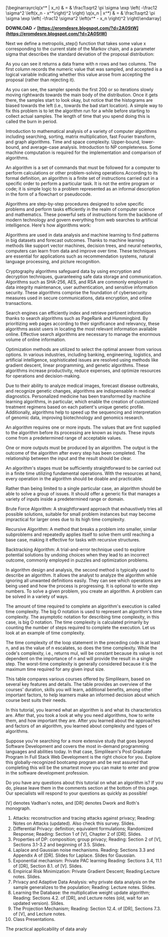 
 
\[\beginarrayrclq(x^\* | x\_n) & = & \frac1\sqrt2 \pi \sigma \exp \left( -\frac12 \sigma^2 \left(x\_n - x^\*\right)^2 \right) \\q(x\_n | x^\*) & = & \frac1\sqrt2 \pi \sigma \exp \left( -\frac12 \sigma^2 \left(x^\* - x\_n \right)^2 \right)\endarray\]
 
**DOWNLOAD 🗸 [https://eromdesre.blogspot.com/?d=2A0StW](https://eromdesre.blogspot.com/?d=2A0StW)**


 
Next we define a metropolis\_step() function that takes some value x corresponding to the current state of the Markov chain, and a parameter sigma that describes the standard deviation of the proposal distribution:
 
As you can see it returns a data frame with n rows and two columns. The first column records the numeric value that was sampled, and accepted is a logical variable indicating whether this value arose from accepting the proposal (rather than rejecting it).

As you can see, the sampler spends the first 200 or so iterations slowly moving rightwards towards the main body of the distribution. Once it gets there, the samples start to look okay, but notice that the histograms are biased towards the left (i.e., towards the bad start location). A simple way to fix this problem is to let the algorithm run for a while before starting to collect actual samples. The length of time that you spend doing this is called the burn in period.
 
Introduction to mathematical analysis of a variety of computer algorithms including searching, sorting, matrix multiplication, fast Fourier transform, and graph algorithms. Time and space complexity. Upper-bound, lower- bound, and average-case analysis. Introduction to NP completeness. Some machine computation is required for the implementation and comparison of algorithms.
 
An algorithm is a set of commands that must be followed for a computer to perform calculations or other problem-solving operations.According to its formal definition, an algorithm is a finite set of instructions carried out in a specific order to perform a particular task. It is not the entire program or code; it is simple logic to a problem represented as an informal description in the form of a flowchart or pseudocode.
 
Algorithms are step-by-step procedures designed to solve specific problems and perform tasks efficiently in the realm of computer science and mathematics. These powerful sets of instructions form the backbone of modern technology and govern everything from web searches to artificial intelligence. Here's how algorithms work:
 
Algorithms are used in data analysis and machine learning to find patterns in big datasets and forecast outcomes. Thanks to machine learning methods like support vector machines, decision trees, and neural networks, computers can learn from data and improve over time. These techniques are essential for applications such as recommendation systems, natural language processing, and picture recognition.
 
Cryptography algorithms safeguard data by using encryption and decryption techniques, guaranteeing safe data storage and communication. Algorithms such as SHA-256, AES, and RSA are commonly employed in data integrity maintenance, user authentication, and sensitive information security. These algorithms comprise the foundation of cybersecurity measures used in secure communications, data encryption, and online transactions.
 
Search engines can efficiently index and retrieve pertinent information thanks to search algorithms such as PageRank and Hummingbird. By prioritizing web pages according to their significance and relevancy, these algorithms assist users in locating the most relevant information available online. Effective search algorithms are necessary to manage the enormous volume of online information.
 
Optimization methods are utilized to select the optimal answer from various options. In various industries, including banking, engineering, logistics, and artificial intelligence, sophisticated issues are resolved using methods like gradient descent, linear programming, and genetic algorithms. These algorithms increase productivity, reduce expenses, and optimize resources for operations and decision-making.
 
Due to their ability to analyze medical images, forecast disease outbreaks, and recognize genetic changes, algorithms are indispensable in medical diagnostics. Personalized medicine has been transformed by machine learning algorithms, in particular, which enable the creation of customized treatment regimens based on each patient's unique genetic profile. Additionally, algorithms help to speed up the sequencing and interpretation of genomic data, improving biotechnology and genomics research.
 
An algorithm requires one or more inputs. The values that are first supplied to the algorithm before its processing are known as inputs. These inputs come from a predetermined range of acceptable values.
 
One or more outputs must be produced by an algorithm. The output is the outcome of the algorithm after every step has been completed. The relationship between the input and the result should be clear.
 
An algorithm's stages must be sufficiently straightforward to be carried out in a finite time utilizing fundamental operations. With the resources at hand, every operation in the algorithm should be doable and practicable.
 
Rather than being limited to a single particular case, an algorithm should be able to solve a group of issues. It should offer a generic fix that manages a variety of inputs inside a predetermined range or domain.
 
Brute Force Algorithm: A straightforward approach that exhaustively tries all possible solutions, suitable for small problem instances but may become impractical for larger ones due to its high time complexity.
 
Recursive Algorithm: A method that breaks a problem into smaller, similar subproblems and repeatedly applies itself to solve them until reaching a base case, making it effective for tasks with recursive structures.
 
Backtracking Algorithm: A trial-and-error technique used to explore potential solutions by undoing choices when they lead to an incorrect outcome, commonly employed in puzzles and optimization problems.
 
In algorithm design and analysis, the second method is typically used to describe an algorithm. It allows the analyst to analyze the algorithm while ignoring all unwanted definitions easily. They can see which operations are being used and how the process is progressing. It is optional to write step numbers. To solve a given problem, you create an algorithm. A problem can be solved in a variety of ways.
 
The amount of time required to complete an algorithm's execution is called time complexity. The big O notation is used to represent an algorithm's time complexity. The asymptotic notation for describing time complexity, in this case, is big O notation. The time complexity is calculated primarily by counting the number of steps required to complete the execution. Let us look at an example of time complexity.
 
The time complexity of the loop statement in the preceding code is at least n, and as the value of n escalates, so does the time complexity. While the code's complexity, i.e., returns mul, will be constant because its value is not dependent on the importance of n and will provide the result in a single step. The worst-time complexity is generally considered because it is the maximum time required for any given input size.
 
This table compares various courses offered by Simplilearn, based on several key features and details. The table provides an overview of the courses' duration, skills you will learn, additional benefits, among other important factors, to help learners make an informed decision about which course best suits their needs.
 
In this tutorial, you learned what an algorithm is and what its characteristics are. After that, you took a look at why you need algorithms, how to write them, and how important they are. After you learned about the approaches and factors of an algorithm, you learned about complexity and types of algorithms.
 
Suppose you're searching for a more extensive study that goes beyond Software Development and covers the most in-demand programming languages and abilities today. In that case, Simplilearn's Post Graduate Program In Full Stack Web Development is the right choice for you. Explore this globally-recognized bootcamp program and be rest assured that completing this will be the smartest move you can make to enter and grow in the software development profession.
 
Do you have any questions about this tutorial on what an algorithm is? If you do, please leave them in the comments section at the bottom of this page. Our specialists will respond to your questions as quickly as possible!
 
[V] denotes Vadhan's notes, and [DR] denotes Dwork and Roth's monograph.

1. Attacks: reconstruction and tracing attacks against privacy;
Reading: Notes on Attacks (updated). Also check this survey. Slides.
2. Differential Privacy: definition; equivalent formulations; Randomized Response;
Reading: Section 1 of [V], Chapter 2 of [DR]. Slides.
3. Properties of DP: composition; group privacy; 
Reading: Section 2 of [V], Sections 3.1-3.2 and beginning of 3.5. Slides.
4. Laplace and Gaussian noise mechanisms. 
Reading: Sections 3.3 and Appendix A of [DR]. Slides for Laplace. Slides for Gaussian.
5. Exponential mechanism: Private PAC learning
Reading: Sections 3.4, 11.1 of [DR], Section 8.1. of [V]. Slides.
6. Empirical Risk Minimization: Private Gradient Descent; 
Reading:Lecture notes. Slides.
7. Privacy and Adaptive Data Analysis: why private data analysis on the sample generalizes to the population;
Reading: Lecture notes. Slides.
8. Learning the Database: the multiplicative weight update algorithm;
Reading: Sections 4.2. of [DR], and Lecture notes (old, wait for an updated version). Slides.
9. The Projection Mechanism;
Reading: Section 12.4. of [DR], Sections 7.3. of [V], and Lecture notes.
10. Class Presentations.

The practical applicability of data analy